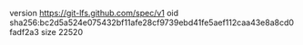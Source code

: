version https://git-lfs.github.com/spec/v1
oid sha256:bc2d5a524e075432bf11afe28cf9739ebd41fe5aef112caa43e8a8cd0fadf2a3
size 22520
